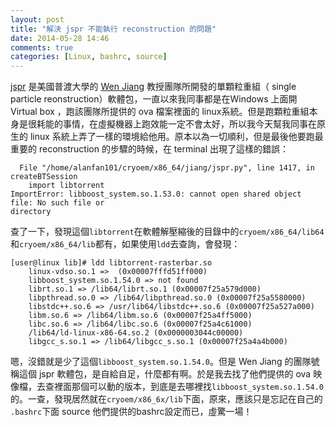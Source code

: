 ```yaml
---
layout: post
title: "解決 jspr 不能執行 reconstruction 的問題"
date: 2014-05-28 14:46
comments: true
categories: [Linux, bashrc, source]
---
```

[jspr](http://jiang.bio.purdue.edu/jspr.php "jspr: software for single particle cryo-EM image processing and 3-D reconstruction") 是美國普渡大學的 [Wen Jiang](http://jiang.bio.purdue.edu/ "Wen Jiang Group") 教授團隊所開發的單顆粒重組（ single particle reonstruction）軟體包，一直以來我同事都是在Windows 上面開 Virtual box ，跑該團隊所提供的 ova 檔案裡面的 linux系統。但是跑顆粒重組本身是很耗能的事情，在虛擬機器上跑效能一定不會太好，所以我今天幫我同事在原生的 linux 系統上弄了一樣的環境給他用。原本以為一切順利，但是最後他要跑最重要的 reconstruction 的步驟的時候，在 terminal 出現了這樣的錯誤：

```
  File "/home/alanfan101/cryoem/x86_64/jiang/jspr.py", line 1417, in createBTSession
    import libtorrent
ImportError: libboost_system.so.1.53.0: cannot open shared object file: No such file or
directory
```
查了一下，發現這個`libtorrent`在軟體解壓縮後的目錄中的`cryoem/x86_64/lib64`和`cryoem/x86_64/lib`都有，如果使用`ldd`去查詢，會發現：
```
[user@linux lib]# ldd libtorrent-rasterbar.so
	linux-vdso.so.1 =>  (0x00007fffd51ff000)
	libboost_system.so.1.54.0 => not found
	librt.so.1 => /lib64/librt.so.1 (0x00007f25a579d000)
	libpthread.so.0 => /lib64/libpthread.so.0 (0x00007f25a5580000)
	libstdc++.so.6 => /usr/lib64/libstdc++.so.6 (0x00007f25a527a000)
	libm.so.6 => /lib64/libm.so.6 (0x00007f25a4ff5000)
	libc.so.6 => /lib64/libc.so.6 (0x00007f25a4c61000)
	/lib64/ld-linux-x86-64.so.2 (0x0000003044c00000)
	libgcc_s.so.1 => /lib64/libgcc_s.so.1 (0x00007f25a4a4b000)
```
嗯，沒錯就是少了這個`libboost_system.so.1.54.0`。但是 Wen Jiang 的團隊號稱這個 jspr 軟體包，是自給自足，什麼都有啊。於是我去找了他們提供的 ova 映像檔，去查裡面那個可以動的版本，到底是去哪裡找`libboost_system.so.1.54.0`的。一查，發現居然就在`cryoem/x86_6x/lib`下面，原來，應該只是忘記在自己的 `.bashrc`下面 source 他們提供的bashrc設定而已，虛驚一場！
